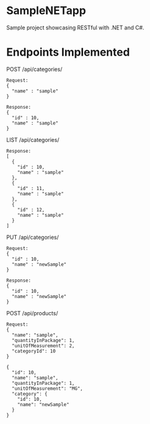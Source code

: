 # SampleNETapp
Sample project showcasing RESTful with .NET and C#.

# Endpoints Implemented

POST
/api/categories/
```
Request:
{
  "name" : "sample"
}

Response:
{
  "id" : 10,
  "name" : "sample"
}
```

LIST
/api/categories/
```
Response:
[
  {
    "id" : 10,
    "name" : "sample"
  },
  {
    "id" : 11,
    "name" : "sample"
  },
  {
    "id" : 12,
    "name" : "sample"
  }
]
```

PUT
/api/categories/
```
Request:
{
  "id" : 10,
  "name" : "newSample"
}

Response:
{
  "id" : 10,
  "name" : "newSample"
}
```

POST
/api/products/
```
Request:
{
  "name": "sample",
  "quantityInPackage": 1,
  "unitOfMeasurement": 2,
  "categoryId": 10
}

{
  "id": 10,
  "name": "sample",
  "quantityInPackage": 1,
  "unitOfMeasurement": "MG",
  "category": {
    "id": 10,
    "name": "newSample"
  }
}
```

